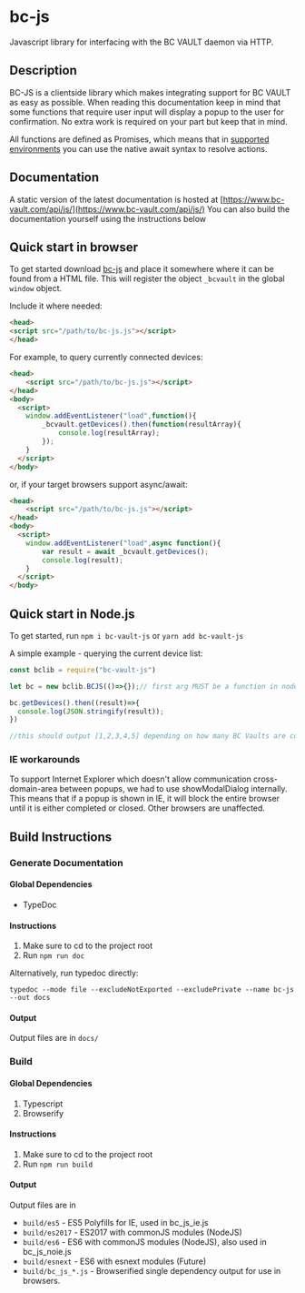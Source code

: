 # bc-js

Javascript library for interfacing with the BC VAULT daemon via HTTP.

## Description


BC-JS is a clientside library which makes integrating support for BC VAULT as easy as possible. When reading this documentation keep in mind that some functions that require user input will display a popup to the user for confirmation. No extra work is required on your part but keep that in mind. 

All functions are defined as Promises, which means that in [supported environments](https://caniuse.com/#feat=async-functions) you can use the native await syntax to resolve actions.


## Documentation

A static version of the latest documentation is hosted at [https://www.bc-vault.com/api/js/](https://www.bc-vault.com/api/js/)
You can also build the documentation yourself using the instructions below

## Quick start in browser

To get started download [bc-js](#) and place it somewhere where it can be found from a HTML file. This will register the object `_bcvault` in the global `window` object.

Include it where needed:
```html
<head>
<script src="/path/to/bc-js.js"></script>
</head>
```

For example, to query currently connected devices:

```html
<head>
	<script src="/path/to/bc-js.js"></script>
</head>
<body>
  <script>
    window.addEventListener("load",function(){
		_bcvault.getDevices().then(function(resultArray){
            console.log(resultArray);
        });
    }
  </script>
</body>

```
or, if your target browsers support async/await:

```html
<head>
	<script src="/path/to/bc-js.js"></script>
</head>
<body>
  <script>
    window.addEventListener("load",async function(){
        var result = await _bcvault.getDevices();
        console.log(result);
    }
  </script>
</body>

```
## Quick start in Node.js

To get started, run `npm i bc-vault-js` or `yarn add bc-vault-js`

A simple example - querying the current device list:

```js
const bclib = require("bc-vault-js")

let bc = new bclib.BCJS(()=>{});// first arg MUST be a function in node, see AuthWindowHandler to find out more

bc.getDevices().then((result)=>{
  console.log(JSON.stringify(result));
})

//this should output [1,2,3,4,5] depending on how many BC Vaults are connected.

```

### IE workarounds

To support Internet Explorer which doesn't allow communication cross-domain-area between popups, we had to use showModalDialog internally. This means that if a popup is shown in IE, it will block the entire browser until it is either completed or closed. Other browsers are unaffected.


## Build Instructions


### Generate Documentation

#### Global Dependencies

 - TypeDoc

#### Instructions

1. Make sure to cd to the project root
1. Run `npm run doc`

Alternatively, run typedoc directly:

`typedoc --mode file --excludeNotExported --excludePrivate --name bc-js --out docs`

#### Output

Output files are in `docs/`

### Build

#### Global Dependencies

1. Typescript
1. Browserify

#### Instructions


1. Make sure to cd to the project root
1. Run `npm run build`

#### Output

Output files are in
 - `build/es5` - ES5 Polyfills for IE, used in bc_js_ie.js
 - `build/es2017` - ES2017 with commonJS modules (NodeJS)
 - `build/es6` - ES6 with commonJS modules (NodeJS), also used in bc_js_noie.js
 - `build/esnext` - ES6 with esnext modules (Future)
 - `build/bc_js_*.js` - Browserified single dependency output for use in browsers.